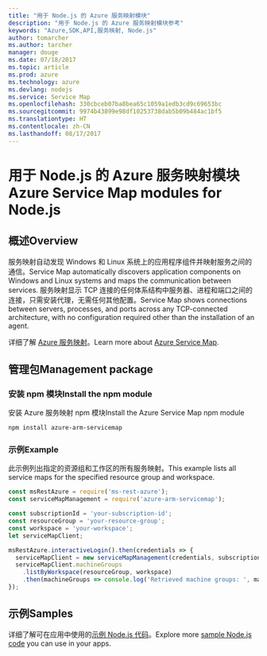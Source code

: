 ```yaml
---
title: "用于 Node.js 的 Azure 服务映射模块"
description: "用于 Node.js 的 Azure 服务映射模块参考"
keywords: "Azure,SDK,API,服务映射, Node.js"
author: tomarcher
ms.author: tarcher
manager: douge
ms.date: 07/18/2017
ms.topic: article
ms.prod: azure
ms.technology: azure
ms.devlang: nodejs
ms.service: Service Map
ms.openlocfilehash: 330cbceb07ba8bea65c1059a1edb3cd9c69653bc
ms.sourcegitcommit: 9974b43899e98df10253738dab5b09b484ac1bf5
ms.translationtype: HT
ms.contentlocale: zh-CN
ms.lasthandoff: 08/17/2017
---
```

# <a name="azure-service-map-modules-for-nodejs"></a><span data-ttu-id="3d32f-104">用于 Node.js 的 Azure 服务映射模块</span><span class="sxs-lookup"><span data-stu-id="3d32f-104">Azure Service Map modules for Node.js</span></span>

## <a name="overview"></a><span data-ttu-id="3d32f-105">概述</span><span class="sxs-lookup"><span data-stu-id="3d32f-105">Overview</span></span>

<span data-ttu-id="3d32f-106">服务映射自动发现 Windows 和 Linux 系统上的应用程序组件并映射服务之间的通信。</span><span class="sxs-lookup"><span data-stu-id="3d32f-106">Service Map automatically discovers application components on Windows and Linux systems and maps the communication between services.</span></span> <span data-ttu-id="3d32f-107">服务映射显示 TCP 连接的任何体系结构中服务器、进程和端口之间的连接，只需安装代理，无需任何其他配置。</span><span class="sxs-lookup"><span data-stu-id="3d32f-107">Service Map shows connections between servers, processes, and ports across any TCP-connected architecture, with no configuration required other than the installation of an agent.</span></span>

<span data-ttu-id="3d32f-108">详细了解 [Azure 服务映射](https://docs.microsoft.com/azure/operations-management-suite/operations-management-suite-service-map)。</span><span class="sxs-lookup"><span data-stu-id="3d32f-108">Learn more about [Azure Service Map](https://docs.microsoft.com/azure/operations-management-suite/operations-management-suite-service-map).</span></span>

## <a name="management-package"></a><span data-ttu-id="3d32f-109">管理包</span><span class="sxs-lookup"><span data-stu-id="3d32f-109">Management package</span></span>

### <a name="install-the-npm-module"></a><span data-ttu-id="3d32f-110">安装 npm 模块</span><span class="sxs-lookup"><span data-stu-id="3d32f-110">Install the npm module</span></span>

<span data-ttu-id="3d32f-111">安装 Azure 服务映射 npm 模块</span><span class="sxs-lookup"><span data-stu-id="3d32f-111">Install the Azure Service Map npm module</span></span>

```bash
npm install azure-arm-servicemap
```

### <a name="example"></a><span data-ttu-id="3d32f-112">示例</span><span class="sxs-lookup"><span data-stu-id="3d32f-112">Example</span></span>

<span data-ttu-id="3d32f-113">此示例列出指定的资源组和工作区的所有服务映射。</span><span class="sxs-lookup"><span data-stu-id="3d32f-113">This example lists all service maps for the specified resource group and workspace.</span></span>

```javascript
const msRestAzure = require('ms-rest-azure');
const serviceMapManagement = require('azure-arm-servicemap');

const subscriptionId = 'your-subscription-id';
const resourceGroup = 'your-resource-group';
const workspace = 'your-workspace';
let serviceMapClient;

msRestAzure.interactiveLogin().then(credentials => {
  serviceMapClient = new serviceMapManagement(credentials, subscriptionId);
  serviceMapClient.machineGroups
    .listByWorkspace(resourceGroup, workspace)
    .then(machineGroups => console.log('Retrieved machine groups: ', machineGroups));
});
```

## <a name="samples"></a><span data-ttu-id="3d32f-114">示例</span><span class="sxs-lookup"><span data-stu-id="3d32f-114">Samples</span></span>

<span data-ttu-id="3d32f-115">详细了解可在应用中使用的[示例 Node.js 代码](https://azure.microsoft.com/resources/samples/?platform=nodejs)。</span><span class="sxs-lookup"><span data-stu-id="3d32f-115">Explore more [sample Node.js code](https://azure.microsoft.com/resources/samples/?platform=nodejs) you can use in your apps.</span></span>

